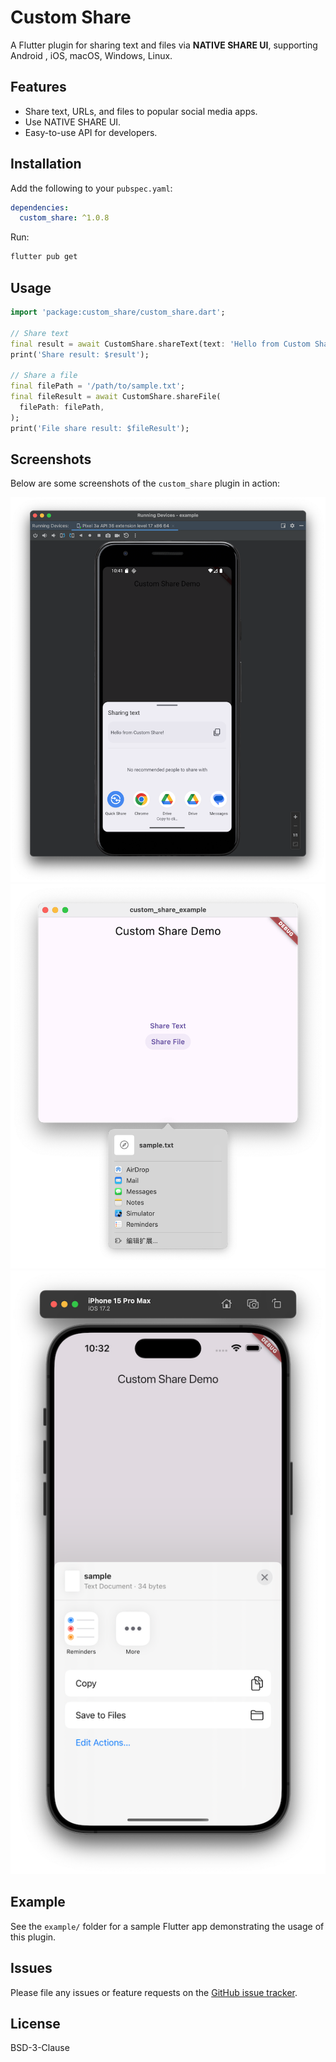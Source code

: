 # Custom Share

A Flutter plugin for sharing text and files via **NATIVE SHARE UI**, supporting Android , iOS, macOS, Windows, Linux.

## Features
- Share text, URLs, and files to popular social media apps.
- Use NATIVE SHARE UI.
- Easy-to-use API for developers.

## Installation
Add the following to your `pubspec.yaml`:
```yaml
dependencies:
  custom_share: ^1.0.8
```

Run:
```bash
flutter pub get
```

## Usage
```dart
import 'package:custom_share/custom_share.dart';

// Share text
final result = await CustomShare.shareText(text: 'Hello from Custom Share!');
print('Share result: $result');

// Share a file
final filePath = '/path/to/sample.txt';
final fileResult = await CustomShare.shareFile(
  filePath: filePath,
);
print('File share result: $fileResult');
```

## Screenshots
Below are some screenshots of the `custom_share` plugin in action:

![Android Screenshot](https://github.com/jkdeng678/custom_share/blob/main/screenshots/Android.png?raw=true)
![macOS Screenshot](https://github.com/jkdeng678/custom_share/blob/main/screenshots/macOS.png?raw=true)
![iOS Screenshot](https://github.com/jkdeng678/custom_share/blob/main/screenshots/IOS.png?raw=true)

## Example
See the `example/` folder for a sample Flutter app demonstrating the usage of this plugin.

## Issues
Please file any issues or feature requests on the [GitHub issue tracker](https://github.com/jkdeng678/custom_share/issues).

## License
BSD-3-Clause